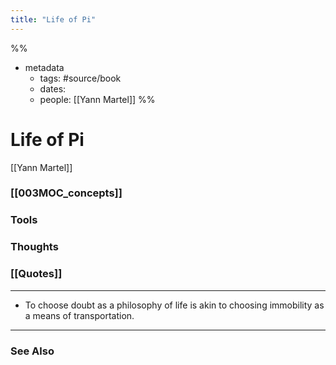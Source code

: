 ```yaml
---
title: "Life of Pi"
---
```

%%
- metadata
	- tags: #source/book
	- dates: 
	- people: [[Yann Martel]]
%%

# Life of Pi
[[Yann Martel]]

### [[003MOC_concepts]]

### Tools

### Thoughts

### [[Quotes]]
---

- To choose doubt as a philosophy of life is akin to choosing immobility as a means of transportation.


----
### See Also